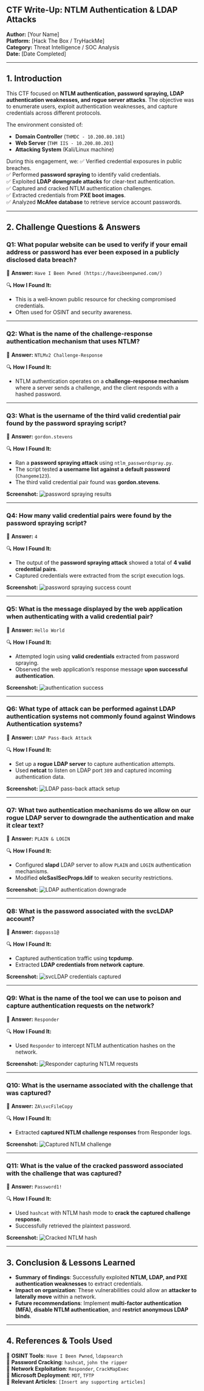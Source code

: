 
## **CTF Write-Up: NTLM Authentication & LDAP Attacks**

**Author:** [Your Name]  
**Platform:** [Hack The Box / TryHackMe]  
**Category:** Threat Intelligence / SOC Analysis  
**Date:** [Date Completed]  

---

## **1. Introduction**

This CTF focused on **NTLM authentication, password spraying, LDAP authentication weaknesses, and rogue server attacks**. The objective was to enumerate users, exploit authentication weaknesses, and capture credentials across different protocols.

The environment consisted of:
- **Domain Controller** (`THMDC - 10.200.80.101`)
- **Web Server** (`THM IIS - 10.200.80.201`)
- **Attacking System** (Kali/Linux machine)

During this engagement, we:
✅ Verified credential exposures in public breaches.  
✅ Performed **password spraying** to identify valid credentials.  
✅ Exploited **LDAP downgrade attacks** for clear-text authentication.  
✅ Captured and cracked NTLM authentication challenges.  
✅ Extracted credentials from **PXE boot images**.  
✅ Analyzed **McAfee database** to retrieve service account passwords.  

---

## **2. Challenge Questions & Answers**

### **Q1: What popular website can be used to verify if your email address or password has ever been exposed in a publicly disclosed data breach?**

📝 **Answer:** `Have I Been Pwned (https://haveibeenpwned.com/)`

🔍 **How I Found It:**  
- This is a well-known public resource for checking compromised credentials.  
- Often used for OSINT and security awareness.  

---

### **Q2: What is the name of the challenge-response authentication mechanism that uses NTLM?**

📝 **Answer:** `NTLMv2 Challenge-Response`

🔍 **How I Found It:**  
- NTLM authentication operates on a **challenge-response mechanism** where a server sends a challenge, and the client responds with a hashed password.  

---

### **Q3: What is the username of the third valid credential pair found by the password spraying script?**

📝 **Answer:** `gordon.stevens`

🔍 **How I Found It:**  
- Ran a **password spraying attack** using `ntlm_passwordspray.py`.
- The script tested **a username list against a default password** (`Changeme123`).
- The third valid credential pair found was **gordon.stevens**.

**Screenshot:**  ![password spraying results](/mnt/data/Screenshot_20250223_130738.png)  

---

### **Q4: How many valid credential pairs were found by the password spraying script?**

📝 **Answer:** `4`

🔍 **How I Found It:**  
- The output of the **password spraying attack** showed a total of **4 valid credential pairs**.
- Captured credentials were extracted from the script execution logs.

**Screenshot:**  ![password spraying success count](/mnt/data/Screenshot_20250223_130815.png)  

---

### **Q5: What is the message displayed by the web application when authenticating with a valid credential pair?**

📝 **Answer:** `Hello World`

🔍 **How I Found It:**  
- Attempted login using **valid credentials** extracted from password spraying.
- Observed the web application’s response message **upon successful authentication**.

**Screenshot:**  ![authentication success](/mnt/data/Screenshot_20250223_130711.png)  

---

### **Q6: What type of attack can be performed against LDAP authentication systems not commonly found against Windows Authentication systems?**

📝 **Answer:** `LDAP Pass-Back Attack`

🔍 **How I Found It:**  
- Set up a **rogue LDAP server** to capture authentication attempts.  
- Used **netcat** to listen on LDAP port `389` and captured incoming authentication data.  

**Screenshot:**  ![LDAP pass-back attack setup](/mnt/data/Screenshot_20250223_131443.png)  

---

### **Q7: What two authentication mechanisms do we allow on our rogue LDAP server to downgrade the authentication and make it clear text?**

📝 **Answer:** `PLAIN & LOGIN`

🔍 **How I Found It:**  
- Configured **slapd** LDAP server to allow `PLAIN` and `LOGIN` authentication mechanisms.
- Modified **olcSaslSecProps.ldif** to weaken security restrictions.  

**Screenshot:**  ![LDAP authentication downgrade](/mnt/data/Screenshot_20250223_131702.png)  

---

### **Q8: What is the password associated with the svcLDAP account?**

📝 **Answer:** `dappass1@`

🔍 **How I Found It:**  
- Captured authentication traffic using **tcpdump**.
- Extracted **LDAP credentials from network capture**.

**Screenshot:**  ![svcLDAP credentials captured](/mnt/data/Screenshot_20250223_132003.png)  

---

### **Q9: What is the name of the tool we can use to poison and capture authentication requests on the network?**

📝 **Answer:** `Responder`

🔍 **How I Found It:**  
- Used `Responder` to intercept NTLM authentication hashes on the network.  

**Screenshot:**  ![Responder capturing NTLM requests](/mnt/data/Screenshot_20250223_132043.png)  

---

### **Q10: What is the username associated with the challenge that was captured?**

📝 **Answer:** `ZA\svcFileCopy`

🔍 **How I Found It:**  
- Extracted **captured NTLM challenge responses** from Responder logs.  

**Screenshot:**  ![Captured NTLM challenge](/mnt/data/Screenshot_20250223_132115.png)  

---

### **Q11: What is the value of the cracked password associated with the challenge that was captured?**

📝 **Answer:** `Password1!`

🔍 **How I Found It:**  
- Used `hashcat` with NTLM hash mode to **crack the captured challenge response**.  
- Successfully retrieved the plaintext password.  

**Screenshot:**  ![Cracked NTLM hash](/mnt/data/Screenshot_20250223_132158.png)  

---

## **3. Conclusion & Lessons Learned**

- **Summary of findings**: Successfully exploited **NTLM, LDAP, and PXE authentication weaknesses** to extract credentials.  
- **Impact on organization**: These vulnerabilities could allow an **attacker to laterally move** within a network.  
- **Future recommendations**: Implement **multi-factor authentication (MFA), disable NTLM authentication**, and **restrict anonymous LDAP binds**.  

---

## **4. References & Tools Used**
📌 **OSINT Tools**: `Have I Been Pwned`, `ldapsearch`  
📌 **Password Cracking**: `hashcat`, `john the ripper`  
📌 **Network Exploitation**: `Responder`, `CrackMapExec`  
📌 **Microsoft Deployment**: `MDT`, `TFTP`  
📌 **Relevant Articles**: `[Insert any supporting articles]`  

